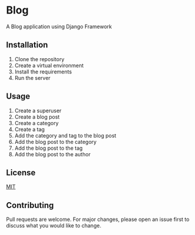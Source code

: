 # Blog
A Blog application  using Django Framework

## Installation
1. Clone the repository
2. Create a virtual environment
3. Install the requirements
4. Run the server

## Usage
1. Create a superuser
2. Create a blog post
3. Create a category
4. Create a tag
5. Add the category and tag to the blog post
6. Add the blog post to the category
7. Add the blog post to the tag
8. Add the blog post to the author

## License
[MIT](https://choosealicense.com/licenses/mit/)

## Contributing

Pull requests are welcome. For major changes, please open an issue first to discuss what you would like to change.
